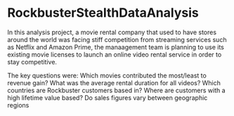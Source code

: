 # RockbusterStealthDataAnalysis
In this analysis project, a movie rental company that used to have stores around the world was facing stiff competition from streaming services such as Netflix and 
Amazon Prime, the manaagement team is planning to use its existing movie licenses to launch an online video rental service in order to stay competitive.

The key questions were:
  Which movies contributed the most/least to revenue gain?
  What was the average rental duration for all videos?
  Which countries are Rockbuster customers based in?
  Where are customers with a high lifetime value based?
  Do sales figures vary between geographic regions

